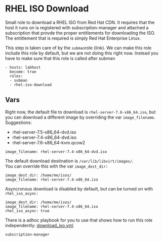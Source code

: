 RHEL ISO Download
=================

Small role to download a RHEL ISO from Red Hat CDN. 
It requires that the host it runs on is registered with subscription-manager and attached a subscription that provde the proper entitlements for downloading the ISO.
The entitlement that is required is simply Red Hat Enterprise Linux. 

This step is taken care of by the `subman`role (link). 
We can make this role include this role by default, but we are not doing this right now. 
Instead you have to make sure that this role is called after subman

```
- hosts: labhost
  become: true
  roles:
  - subman
  - rhel-iso-download
```

Vars
----

Right now, the default file to download is `rhel-server-7.6-x86_64.iso`, but you can download a different image by overriding the var `image_filename`.  
Suggestions:  
- rhel-server-7.5-x86_64-dvd.iso  
- rhel-server-7.4-x86_64-dvd.iso  
- rhel-server-7.6-x86_64-kvm.qcow2  

```
image_filename: rhel-server-7.4-x86_64-dvd.iso
```

The default download destination is `/var/lib/libvirt/images/`.  
You can override this with the var `image_dest_dir:`
```
image_dest_dir: /home/me/isos/
image_filename: rhel-server-7.4-x86_64.iso
```

Asyncronous download is disabled by default, but can be turned on with `rhel_iso_async:`  
```
image_dest_dir: /home/me/isos/
image_filename: rhel-server-7.4-x86_64.iso
rhel_iso_async: true
```

There is a adhoc playbook for you to use that shows how to run this role independently: 
[download_iso.yml](/adhoc/download_iso.yml)


```
subscription-manager 

```


